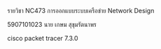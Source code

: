 รายวิชา NC473 การออกแบบระบบเครือข่าย Network Design

5907101023 นาย เกษม สุขุมรัตนาพร

cisco packet tracer 7.3.0
